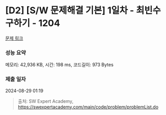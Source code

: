 # [D2] [S/W 문제해결 기본] 1일차 - 최빈수 구하기 - 1204 

[문제 링크](https://swexpertacademy.com/main/code/problem/problemDetail.do?contestProbId=AV13zo1KAAACFAYh) 

### 성능 요약

메모리: 42,936 KB, 시간: 198 ms, 코드길이: 973 Bytes

### 제출 일자

2024-08-29 01:19



> 출처: SW Expert Academy, https://swexpertacademy.com/main/code/problem/problemList.do